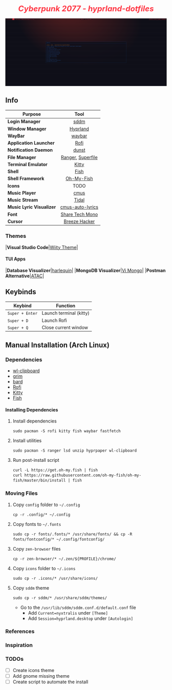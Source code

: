 <h2 align="center">
 <b style="font-size:24px;line-height:24px;vertical-align:middle; color: #ff3845;"><i>Cyberpunk 2077 - hyprland-dotfiles</i></b>
</h2>

![Screenshot](./screenshots/01.png)

## Info

| Purpose                    |                                             Tool                                              |
| -------------------------- | :-------------------------------------------------------------------------------------------: |
| **Login Manager**          |                             [sddm](https://github.com/sddm/sddm)                              |
| **Window Manager**         |                               [Hyprland](https://hyprland.org/)                               |
| **WayBar**                 |                          [waybar](https://github.com/Alexays/Waybar)                          |
| **Application Launcher**   |                             [Rofi](https://github.com/lbonn/rofi)                             |
| **Notification Daemon**    |                        [dunst](https://github.com/dunst-project/dunst)                        |
| **File Manager**           | [Ranger](https://github.com/ranger/ranger), [Superfile](https://github.com/yorukot/superfile) |
| **Terminal Emulator**      |                         [Kitty](https://github.com/kovidgoyal/kitty)                          |
| **Shell**                  |                       [Fish](https://github.com/fish-shell/fish-shell)                        |
| **Shell Framework**        |                    [Oh-My-Fish](https://github.com/oh-my-fish/oh-my-fish)                     |
| **Icons**                  |                                             TODO                                              |
| **Music Player**           |                             [cmus](https://github.com/cmus/cmus)                              |
| **Music Stream**           |                                  [Tidal](https://tidal.com/)                                  |
| **Music Lyric Visualizer** |                [cmus-auto-lyrics](https://github.com/mzivic7/cmus-auto-lyrics)                |
| **Font**                   |             [Share Tech Mono](https://fonts.google.com/specimen/Share+Tech+Mono)              |
| **Cursor**                 |           [Breeze Hacker](https://github.com/clayrisser/breeze-hacked-cursor-theme)           |

### Themes

|**Visual Studio Code**|[Wiity Theme](https://marketplace.visualstudio.com/items/?itemName=puszkarek.wiity-vscode-theme)|

#### TUI Apps

|**Database Visualizer**|[harlequin](https://harlequin.sh/)|
|**MongoDB Visualizer**|[Vi Mongo](https://www.vi-mongo.com/)|
|**Postman Alternative**|[ATAC](https://github.com/Julien-cpsn/ATAC)|

## Keybinds

| Keybind         | Function                |
| --------------- | ----------------------- |
| `Super + Enter` | Launch terminal (kitty) |
| `Super + D`     | Launch Rofi             |
| `Super + Q`     | Close current window    |

## Manual Installation (Arch Linux)

### Dependencies

- [wl-clipboard](https://github.com/bugaevc/wl-clipboard)
- [grim](https://github.com/emersion/grim)
- [bard](https://github.com/Puszkarek/bard)
- [Rofi](https://github.com/davatorium/rofi/blob/next/INSTALL.md)
- [Kitty](ttps://github.com/kovidgoyal/kitty)
- [Fish](https://github.com/oh-my-fish/oh-my-fish)

#### Installing Dependencies

1. Install dependencies
   ```
   sudo pacman -S rofi kitty fish waybar fastfetch
   ```
1. Install utilities
   ```
   sudo pacman -S ranger lsd unzip hyprpaper wl-clipboard
   ```
1. Run post-install script
   ```
   curl -L https://get.oh-my.fish | fish
   curl https://raw.githubusercontent.com/oh-my-fish/oh-my-fish/master/bin/install | fish
   ```

### Moving Files

1. Copy `config` folder to `~/.config`
   ```
   cp -r .config/* ~/.config
   ```
1. Copy fonts to `~/.fonts`
   ```
   sudo cp -r fonts/.fonts/* /usr/share/fonts/ && cp -R fonts/fontconfig/* ~/.config/fontconfig/
   ```
1. Copy `zen-browser` files
   ```
   cp -r zen-browser/* ~/.zen/${PROFILE}/chrome/
   ```
1. Copy `icons` folder to `~/.icons`
   ```
   sudo cp -r .icons/* /usr/share/icons/
   ```
1. Copy `sddm` theme
   ```
   sudo cp -r sddm/* /usr/share/sddm/themes/
   ```
   - Go to the `/usr/lib/sddm/sddm.conf.d/default.conf` file
     - Add `Current=nyxtralis` under `[Theme]`
     - Add `Session=hyprland.desktop` under `[Autologin]`

### References

### Inspiration

### TODOs

- [ ] Create icons theme
- [ ] Add gnome missing theme
- [ ] Create script to automate the install
